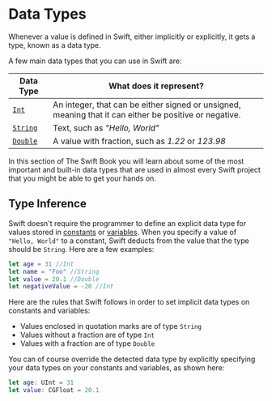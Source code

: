 # Data Types

Whenever a value is defined in Swift, either implicitly or explicitly, it gets a type, known as a data type.

A few main data types that you can use in Swift are:

| Data Type | What does it represent? |
| -- | -- |
| [`Int`](integer.md) | An integer, that can be either signed or unsigned, meaning that it can either be positive or negative. |
| [`String`](string.md) | Text, such as *"Hello, World"* |
| [`Double`](double.md) | A value with fraction, such as *1.22* or *123.98* |

In this section of The Swift Book you will learn about some of the most important and built-in data types that are used in almost every Swift project that you might be able to get your hands on.

## Type Inference

Swift doesn't require the programmer to define an explicit data type for values stored in [constants](constants.md) or [variables](variables.md). When you specify a value of `"Hello, World"` to a constant, Swift deducts from the value that the type should be `String`. Here are a few examples:

```swift
let age = 31 //Int
let name = "Foo" //String
let value = 20.1 //Double
let negativeValue = -20 //Int
```

Here are the rules that Swift follows in order to set implicit data types on constants and variables:

* Values enclosed in quotation marks are of type `String`
* Values without a fraction are of type `Int`
* Values with a fraction are of type `Double`

You can of course override the detected data type by explicitly specifying your data types on your constants and variables, as shown here:

```swift
let age: UInt = 31
let value: CGFloat = 20.1
```
